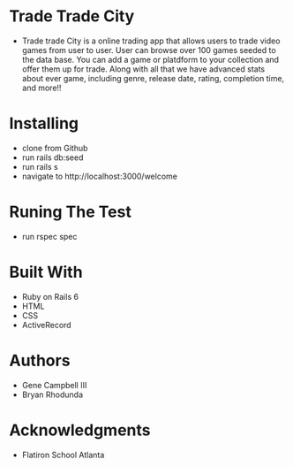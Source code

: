 # Trade Trade City

- Trade trade City is a online trading app that allows users to trade video games from user to user. User can browse over 100 games seeded to the data base. You can add a game or platdform to your collection and offer them up for trade. Along with all that we have advanced stats about ever game, including genre, release date, rating, completion time, and more!!

# Installing

- clone from Github
- run rails db:seed
- run rails s
- navigate to http://localhost:3000/welcome



# Runing The Test

-  run rspec spec


# Built With

- Ruby on Rails 6
- HTML 
- CSS
- ActiveRecord


# Authors

- Gene Campbell III
- Bryan Rhodunda


# Acknowledgments

- Flatiron School Atlanta








